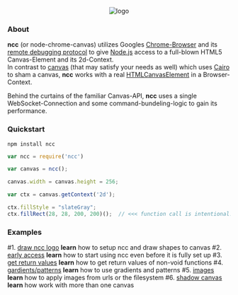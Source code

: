 <!-- ![logo](https://raw.githubusercontent.com/indus/ncc/master/footage/logo.png) -->

<p align="center">
  <img src="https://raw.githubusercontent.com/indus/ncc/master/footage/logo.png" alt="logo"/>
</p>

### About
**ncc** (or node-chrome-canvas) utilizes Googles [Chrome-Browser](https://www.google.com/chrome/browser/) and its [remote debugging protocol](https://developers.google.com/chrome-developer-tools/docs/debugger-protocol) to give [Node.js](http://nodejs.org/) access to a full-blown HTML5 Canvas-Element and its 2d-Context.
<br>In contrast to [canvas](https://www.npmjs.org/package/canvas) (that may satisfy your needs as well) which uses [Cairo](http://cairographics.org/) to sham a canvas, **ncc** works with a real [HTMLCanvasElement](https://developer.mozilla.org/en-US/docs/Web/API/HTMLCanvasElement) in a Browser-Context.

Behind the curtains of the familiar Canvas-API, **ncc** uses a single WebSocket-Connection and some command-bundeling-logic to gain its performance.

### Quickstart
```
npm install ncc
```
```javascript
var ncc = require('ncc')

var canvas = ncc();

canvas.width = canvas.height = 256;

var ctx = canvas.getContext('2d');

ctx.fillStyle = "slateGray";
ctx.fillRect(28, 28, 200, 200)();  // <<< function call is intentional!
```
### Examples
#1. [draw ncc logo](https://github.com/indus/ncc/blob/master/examples/1_draw_ncc_logo.js)
**learn** how to setup ncc and draw shapes to canvas
#2. [early access](https://github.com/indus/ncc/blob/master/examples/2_early_access.js)
**learn** how to start using ncc even before it is fully set up
#3. [get return values](https://github.com/indus/ncc/blob/master/examples/3_get_return_values.js)
**learn** how to get return values of non-void functions 
#4. [gardients/patterns](https://github.com/indus/ncc/blob/master/examples/4_gradients_and_patterns.js)
**learn** how to use gradients and patterns
#5. [images](https://github.com/indus/ncc/blob/master/examples/5_images.js)
**learn** how to apply images from urls or the filesystem
#6. [shadow canvas](https://github.com/indus/ncc/blob/master/examples/6_shadow_canvas.js)
**learn** how work with more than one canvas

